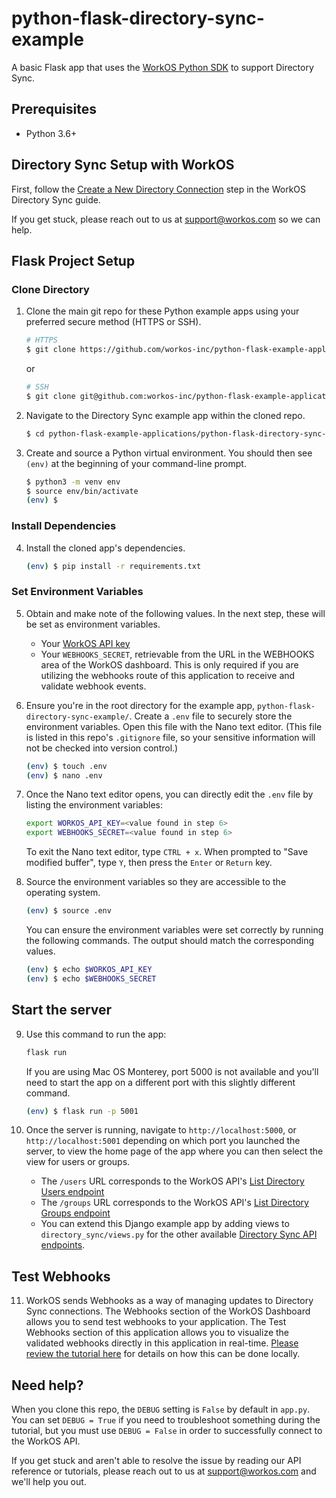 # python-flask-directory-sync-example
A basic Flask app that uses the [WorkOS Python SDK](https://github.com/workos-inc/workos-python) to support Directory Sync.

## Prerequisites
- Python 3.6+

## Directory Sync Setup with WorkOS
First, follow the [Create a New Directory Connection](https://workos.com/docs/directory-sync/guide/create-new-directory-connection) step in the WorkOS Directory Sync guide.

If you get stuck, please reach out to us at support@workos.com so we can help.

## Flask Project Setup

### Clone Directory

1. Clone the main git repo for these Python example apps using your preferred secure method (HTTPS or SSH).
   ```bash
   # HTTPS
   $ git clone https://github.com/workos-inc/python-flask-example-applications.git
   ```

   or

   ```bash
   # SSH
   $ git clone git@github.com:workos-inc/python-flask-example-applications.git
   ```

2. Navigate to the Directory Sync example app within the cloned repo.
   ```bash
   $ cd python-flask-example-applications/python-flask-directory-sync-example
   ```

3. Create and source a Python virtual environment. You should then see `(env)` at the beginning of your command-line prompt.
   ```bash
   $ python3 -m venv env
   $ source env/bin/activate
   (env) $
   ```

### Install Dependencies

4. Install the cloned app's dependencies.
   ```bash
   (env) $ pip install -r requirements.txt
   ```

### Set Environment Variables

5. Obtain and make note of the following values. In the next step, these will be set as environment variables.
   - Your [WorkOS API key](https://dashboard.workos.com/api-keys)
   - Your `WEBHOOKS_SECRET`, retrievable from the URL in the WEBHOOKS area of the WorkOS dashboard. This is only required if you are utilizing the webhooks route of this application to receive and validate webhook events. 


6. Ensure you're in the root directory for the example app, `python-flask-directory-sync-example/`. Create a `.env` file to securely store the environment variables. Open this file with the Nano text editor. (This file is listed in this repo's `.gitignore` file, so your sensitive information will not be checked into version control.)
   ```bash
   (env) $ touch .env
   (env) $ nano .env
   ```

7. Once the Nano text editor opens, you can directly edit the `.env` file by listing the environment variables:
    ```bash
    export WORKOS_API_KEY=<value found in step 6>
    export WEBHOOKS_SECRET=<value found in step 6>
    ```

    To exit the Nano text editor, type `CTRL + x`. When prompted to "Save modified buffer", type `Y`, then press the `Enter` or `Return` key.

8. Source the environment variables so they are accessible to the operating system.
   ```bash
   (env) $ source .env
   ```

   You can ensure the environment variables were set correctly by running the following commands. The output should match the corresponding values.
   ```bash
   (env) $ echo $WORKOS_API_KEY
   (env) $ echo $WEBHOOKS_SECRET
   ```

## Start the server

9. Use this command to run the app:
   ```bash
   flask run
   ```

   If you are using Mac OS Monterey, port 5000 is not available and you'll need to start the app on a different port with this slightly different command. 
   ```bash
   (env) $ flask run -p 5001
   ```

10. Once the server is running, navigate to `http://localhost:5000`, or `http://localhost:5001` depending on which port you launched the server,  to view the home page of the app where you can then select the view for users or groups. 

    - The `/users` URL corresponds to the WorkOS API's [List Directory Users endpoint](https://workos.com/docs/reference/directory-sync/user/list)
    - The `/groups` URL corresponds to the WorkOS API's [List Directory Groups endpoint](https://workos.com/docs/reference/directory-sync/group/list)
    - You can extend this Django example app by adding views to `directory_sync/views.py` for the other available [Directory Sync API endpoints](https://workos.com/docs/reference/directory-sync).


## Test Webhooks

11. WorkOS sends Webhooks as a way of managing updates to Directory Sync connections. The Webhooks section of the WorkOS Dashboard allows you to send test webhooks to your application. The Test Webhooks section of this application allows you to visualize the validated webhooks directly in this application in real-time. [Please review the tutorial here](https://workos.com/blog/test-workos-webhooks-locally-ngrok) for details on how this can be done locally. 


## Need help?

When you clone this repo, the `DEBUG` setting is `False` by default in `app.py`. You can set `DEBUG = True` if you need to troubleshoot something during the tutorial, but you must use `DEBUG = False` in order to successfully connect to the WorkOS API.

If you get stuck and aren't able to resolve the issue by reading our API reference or tutorials, please  reach out to us at support@workos.com and we'll help you out.
